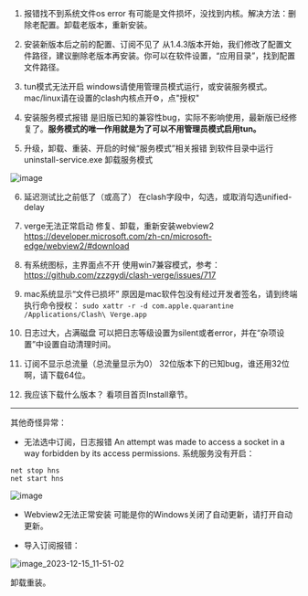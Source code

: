 1. 报错找不到系统文件os error
有可能是文件损坏，没找到内核。解决方法：删除老配置。卸载老版本，重新安装。

2. 安装新版本后之前的配置、订阅不见了
从1.4.3版本开始，我们修改了配置文件路径，建议删除老版本再安装。你可以在软件设置，“应用目录”，找到配置文件路径。

3. tun模式无法开启
windows请使用管理员模式运行，或安装服务模式。mac/linux请在设置的clash内核点开⚙️，点"授权"

4. 安装服务模式报错
是旧版已知的兼容性bug，实际不影响使用，最新版已经修复了。**服务模式的唯一作用就是为了可以不用管理员模式启用tun。**

5. 升级，卸载、重装、开启的时候“服务模式”相关报错
到软件目录中运行 uninstall-service.exe 卸载服务模式

![image](https://github.com/clash-verge-rev/clash-verge-rev/assets/96291150/e2b58ae9-3133-4948-9b3b-d0f1a7ad359f)

6. 延迟测试比之前低了（或高了）
在clash字段中，勾选，或取消勾选unified-delay

7. verge无法正常启动
修复、卸载，重新安装webview2 https://developer.microsoft.com/zh-cn/microsoft-edge/webview2/#download

8. 有系统图标，主界面点不开
使用win7兼容模式，参考： https://github.com/zzzgydi/clash-verge/issues/717

9. mac系统显示“文件已损坏”
原因是mac软件包没有经过开发者签名，请到终端执行命令授权：
`sudo xattr -r -d com.apple.quarantine /Applications/Clash\ Verge.app`

10. 日志过大，占满磁盘
可以把日志等级设置为silent或者error，并在“杂项设置”中设置自动清理时间。

11. 订阅不显示总流量（总流量显示为0）
32位版本下的已知bug，谁还用32位啊，请下载64位。

12. 我应该下载什么版本？
看项目首页Install章节。

---

其他奇怪异常：

- 无法选中订阅，日志报错 An attempt was made to access a socket in a way forbidden by its access permissions. 
系统服务没有开启：
```
net stop hns
net start hns
```
![image](https://github.com/clash-verge-rev/clash-verge-rev/assets/96291150/47783265-4d3f-414d-b28a-a4fecd9079bf)

- Webview2无法正常安装
可能是你的Windows关闭了自动更新，请打开自动更新。

- 导入订阅报错：

![image_2023-12-15_11-51-02](https://github.com/clash-verge-rev/clash-verge-rev/assets/96291150/8ba1e0c8-a711-4b78-97db-bc947e25f499)

卸载重装。